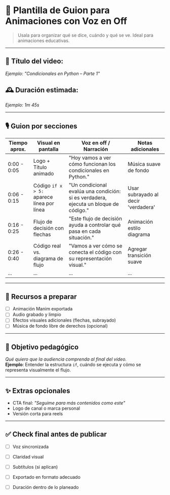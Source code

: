 # 📜 Plantilla de Guion para Animaciones con Voz en Off

> Usala para organizar qué se dice, cuándo y qué se ve. Ideal para animaciones educativas.

---

## 🎯 Título del video:  
_Ejemplo: "Condicionales en Python – Parte 1"_

## 🕰️ Duración estimada:  
_Ejemplo: 1m 45s_

---

## 🎙️ Guion por secciones

| Tiempo aprox. | Visual en pantalla                         | Voz en off / Narración                         | Notas adicionales               |
|---------------|--------------------------------------------|------------------------------------------------|----------------------------------|
| 0:00 - 0:05   | Logo + Título animado                      | "Hoy vamos a ver cómo funcionan los condicionales en Python." | Música suave de fondo           |
| 0:06 - 0:15   | Código `if x > 5:` aparece línea por línea | "Un condicional evalúa una condición: si es verdadera, ejecuta un bloque de código." | Usar subrayado al decir 'verdadera' |
| 0:16 - 0:25   | Flujo de decisión con flechas              | "Este flujo de decisión ayuda a controlar qué pasa en cada situación." | Animación estilo diagrama       |
| 0:26 - 0:40   | Código real vs. diagrama de flujo          | "Vamos a ver cómo se conecta el código con su representación visual." | Agregar transición suave        |
| ...           | ...                                        | ...                                            | ...                              |

---

## 📝 Recursos a preparar

- [ ] Animación Manim exportada
- [ ] Audio grabado y limpio
- [ ] Efectos visuales adicionales (flechas, subrayado)
- [ ] Música de fondo libre de derechos (opcional)

---

## 🎯 Objetivo pedagógico
_Qué quiero que la audiencia comprenda al final del video._  
**Ejemplo**: Entender la estructura `if`, cuándo se ejecuta y cómo se representa visualmente el flujo.

---

## ✨ Extras opcionales

- CTA final: _"Seguime para más contenidos como este"_  
- Logo de canal o marca personal  
- Versión corta para reels

---

## ✅ Check final antes de publicar

- [ ] Voz sincronizada
- [ ] Claridad visual
- [ ] Subtítulos (si aplican)
- [ ] Exportado en formato adecuado
- [ ] Duración dentro de lo planeado

